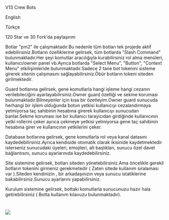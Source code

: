 V13 Crew Bots
  
English
  
  
Türkçe

120 Star ve 30 Fork'da paylaşırım

 Botlar "pm2" ile çalışmaktadır.Bu nedenle tüm botları tek projede aktif edebilirsiniz.Botların özelliklerine gelirsek, tüm botlarda "Slash Command" bulunmaktadır.Her şeyi komutlar aracılığıyla kurabilirsiniz rol alma menüleri, kullanıcı/owner panel vb.Ayrıca botlarda "Select Menu", "Button", "Context Menu" etkilişimleride bulunmaktadır.Sadece 2 tane bot tokenini sisteme girerek sitenin çalışmasını sağlayabilirsiniz.Öbür botların tokeni siteden girilmektedir.
  
 Guard botlarına gelirsek, gene komutlarla hangi işleme hangi cezanın verilebileciğini ayarlayabilirsiniz.Owner guard özelliği ve sekme koruması bulunmaktadır.Bilmeyenler için kısa bir özetleyim.Owner guard sunucuda herhangi bir işlem olduğunda botun yetkisi kullanıcıyı cezalandırmaya yetmiyorsa taç sahibinin hesabına girerek kullanıcıyı sunucudan banlar.Sekme koruması ise bir kullanıcı tarayıcıdan girdiğinde kullanıcının yetki rollerini çeker ayrıca çekmeye yetkisi yetmiyorsa gene taç sahibinin hesabına girer ve kullanıcının yetkilerini çeker.
  
  Database botlarına gelirsek, gene komutlarla rol veya kanal datasını kaydedebilirsiniz.Ayrıca kendiside otomatik olarak ikisinide kaydetmektedir isterseniz sunucudaki üyeleri, emojileri, alt başlıkları, sunucu özel davet bağlantısını, sunucu ayarlarınıda kaydedebilirsiniz.
  
  Site sistemine gelirsek, botları siteden yönetebilirsiniz.Ama öncelikle gerekli botların tokenini girmeniz gerekmetedir ( Zaten sitede kullanım sıralaması var ).Siteden kendinizin , bir arkadaşınızın veya sunucu istatiklerine bakabilirsiniz.Sunucu ayarlarını yapabilirsiniz.
  
  Kurulum sistemine gelirsek, bottaki komutlarla sunucunuzu hazır hala getirebilirsiniz ( Botta kullanım kılavuzu bulunmaktadır).<h1>

<img src="https://media.discordapp.net/attachments/934125289892638781/1001069437455179796/unknown.png">
